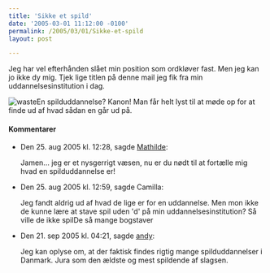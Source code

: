```yaml
---
title: 'Sikke et spild'
date: '2005-03-01 11:12:00 -0100'
permalink: /2005/03/01/Sikke-et-spild
layout: post

---
```

Jeg har vel efterhånden slået min position som ordkløver fast. Men jeg kan jo ikke dy mig. Tjek lige titlen på denne mail jeg fik fra min uddannelsesinstitution i dag.

![waste](http://www.xoc.dk/images/things/Spild.png?)En spilduddannelse? Kanon! Man får helt lyst til at møde op for at finde ud af hvad sådan en går ud på.
<div class="vintage-comments">
<h4>Kommentarer </h4>
<ul class="vintage-comments-list"><li>
<p class="comment-meta">Den <time pubdate datetime="2005-08-25T12:28:02+02:00">25. aug 2005 kl.  12:28</time>, sagde <a href="http://xn--bleskrog-i0a.dk/blog/">Mathilde</a>:</p>
<p>Jamen... jeg er et nysgerrigt væsen, nu er du nødt til at fortælle mig hvad en spilduddannelse er!</p>
</li>

<li>
<p class="comment-meta">Den <time pubdate datetime="2005-08-25T12:59:10+02:00">25. aug 2005 kl.  12:59</time>, sagde Camilla:</p>
<p>Jeg fandt aldrig ud af hvad de lige er for en uddannelse. Men mon ikke de kunne lære at stave spil uden 'd' på min uddannelsesinstitution? Så ville de ikke spilDe så mange bogstaver</p>
</li>

<li>
<p class="comment-meta">Den <time pubdate datetime="2005-09-21T16:21:51+02:00">21. sep 2005 kl.  04:21</time>, sagde <a href="http://iandy.dk/iblog">andy</a>:</p>
<p>Jeg kan oplyse om, at der faktisk findes rigtig mange spilduddannelser i Danmark. Jura som den ældste og mest spildende af slagsen.</p>
</li>
</ul>
</div>
